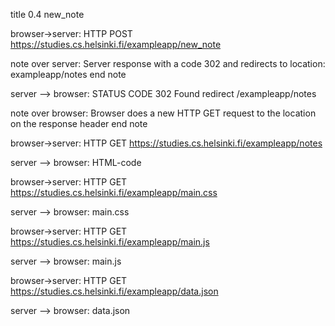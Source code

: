 title 0.4 new_note

browser->server: HTTP POST https://studies.cs.helsinki.fi/exampleapp/new_note

note over server:
Server response with a code 302
and redirects to location: exampleapp/notes
end note

server --> browser: STATUS CODE 302 Found redirect /exampleapp/notes

note over browser:
Browser does a new HTTP GET request
to the location on the response header
end note

browser->server: HTTP GET https://studies.cs.helsinki.fi/exampleapp/notes

server --> browser: HTML-code

browser->server: HTTP GET https://studies.cs.helsinki.fi/exampleapp/main.css

server --> browser: main.css

browser->server: HTTP GET https://studies.cs.helsinki.fi/exampleapp/main.js

server --> browser: main.js

browser->server: HTTP GET https://studies.cs.helsinki.fi/exampleapp/data.json

server --> browser: data.json
